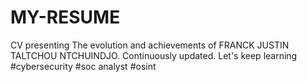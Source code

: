 # MY-RESUME
CV presenting The evolution and achievements of FRANCK JUSTIN TALTCHOU NTCHUINDJO. Continuously updated. Let's keep learning #cybersecurity #soc analyst #osint
